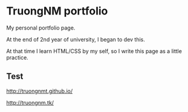 # TruongNM portfolio

My personal portfolio page.

At the end of 2nd year of university, I began to dev this.

At that time I learn HTML/CSS by my self, so I write this page as a little practice.

## Test

http://truongnmt.github.io/

http://truongnm.tk/